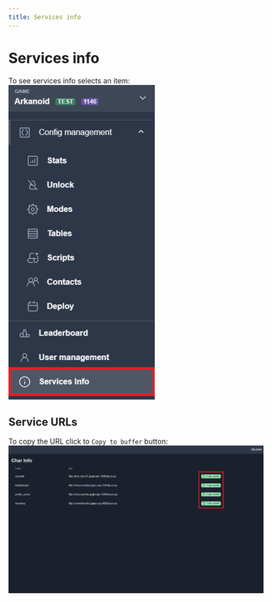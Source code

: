 ```yaml
---
title: Services info
---
```


# Services info  
To see services info selects an item:  
![Services info](./images/services-info.png)

## Service URLs
To copy the URL click to `Copy to buffer` button:  
![Service URLs](./images/service-urls.png)